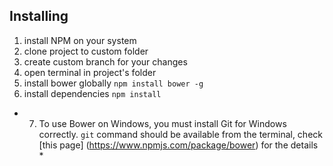## Installing

1. install NPM on your system
2. clone project to custom folder
3. create custom branch for your changes
4. open terminal in project's folder
5. install bower globally `npm install bower -g`
6. install dependencies `npm install`
* 7. To use Bower on Windows, you must install Git for Windows correctly. `git` command should be available from the terminal, check [this page] (https://www.npmjs.com/package/bower) for the details *
